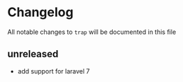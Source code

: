 # Changelog

All notable changes to `trap` will be documented in this file

## unreleased 

- add support for laravel 7